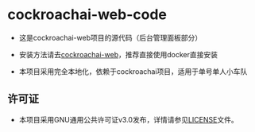 # cockroachai-web-code

- 这是cockroachai-web项目的源代码（后台管理面板部分）

- 安装方法请去[cockroachai-web](https://github.com/lyy0709/cockroachai-web)，推荐直接使用docker直接安装

- 本项目采用完全本地化，依赖于cockroachai项目，适用于单号单人小车队

## 许可证

- 本项目采用GNU通用公共许可证v3.0发布，详情请参见[LICENSE](https://github.com/lyy0709/cockroachai-web-code/blob/main/LICENSE)文件。
